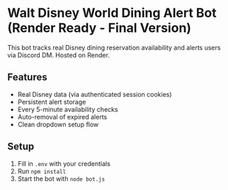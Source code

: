# Walt Disney World Dining Alert Bot (Render Ready - Final Version)

This bot tracks real Disney dining reservation availability and alerts users via Discord DM. Hosted on Render.

## Features
- Real Disney data (via authenticated session cookies)
- Persistent alert storage
- Every 5-minute availability checks
- Auto-removal of expired alerts
- Clean dropdown setup flow

## Setup
1. Fill in `.env` with your credentials
2. Run `npm install`
3. Start the bot with `node bot.js`

